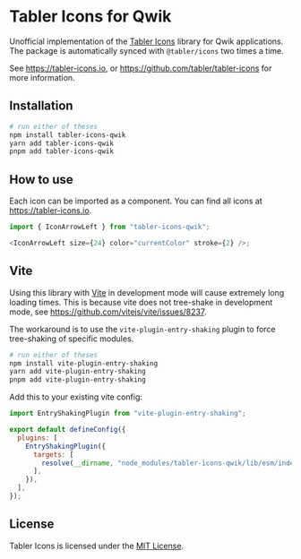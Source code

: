 # Tabler Icons for Qwik

Unofficial implementation of the [Tabler Icons](https://tabler-icons.io)
library for Qwik applications. The package is automatically synced with
`@tabler/icons` two times a time.

See <https://tabler-icons.io>, or <https://github.com/tabler/tabler-icons> for
more information.

## Installation

```sh
# run either of theses
npm install tabler-icons-qwik
yarn add tabler-icons-qwik
pnpm add tabler-icons-qwik
```

## How to use

Each icon can be imported as a component. You can find all icons at
<https://tabler-icons.io>.

```js
import { IconArrowLeft } from "tabler-icons-qwik";

<IconArrowLeft size={24} color="currentColor" stroke={2} />;
```

## Vite

Using this library with [Vite](https://vitejs.dev/) in development mode will
cause extremely long loading times. This is because vite does not tree-shake in
development mode, see <https://github.com/vitejs/vite/issues/8237>.

The workaround is to use the `vite-plugin-entry-shaking` plugin to force
tree-shaking of specific modules.

```sh
# run either of theses
npm install vite-plugin-entry-shaking
yarn add vite-plugin-entry-shaking
pnpm add vite-plugin-entry-shaking
```

Add this to your existing vite config:

```js
import EntryShakingPlugin from "vite-plugin-entry-shaking";

export default defineConfig({
  plugins: [
    EntryShakingPlugin({
      targets: [
        resolve(__dirname, "node_modules/tabler-icons-qwik/lib/esm/index.js"),
      ],
    }),
  ],
});
```

## License

Tabler Icons is licensed under the
[MIT License](https://github.com/tscpp/tabler-icons-qwik).
